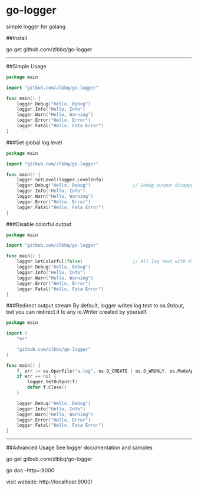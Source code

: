 # go-logger
simple logger for golang

##Install

go get github.com/zlbbq/go-logger

---

##Simple Usage
```go
package main

import "gitbub.com/zlbbq/go-logger"

func main() {
    logger.Debug("Hello, Debug")
    logger.Info("Hello, Info")
    logger.Warn("Hello, Warning")
    logger.Error("Hello, Error")
    logger.Fatal("Hello, Fata Error")
}

```

###Set global log level

```go
package main

import "gitbub.com/zlbbq/go-logger"

func main() {
    logger.SetLevel(logger.LevelInfo)
    logger.Debug("Hello, Debug")                // Debug output disappeared
    logger.Info("Hello, Info")
    logger.Warn("Hello, Warning")
    logger.Error("Hello, Error")
    logger.Fatal("Hello, Fata Error")
}

```

###Disable colorful output

```go
package main

import "gitbub.com/zlbbq/go-logger"

func main() {
    logger.SetColorful(false)                   // All log text with different levels has same color
    logger.Debug("Hello, Debug")
    logger.Info("Hello, Info")
    logger.Warn("Hello, Warning")
    logger.Error("Hello, Error")
    logger.Fatal("Hello, Fata Error")
}

```

###Redirect output stream
By default, logger writes log text to os.Stdout, but you can redirect it to any io.Writer created by yourself.

```go
package main

import (
    "os"

    "gitbub.com/zlbbq/go-logger"
)

func main() {
    f, err := os.OpenFile("a.log", os.O_CREATE | os.O_WRONLY, os.ModeAppend)
    if err == nil {
        logger.SetOutput(f)
        defer f.Close()
    }

    logger.Debug("Hello, Debug")
    logger.Info("Hello, Info")
    logger.Warn("Hello, Warning")
    logger.Error("Hello, Error")
    logger.Fatal("Hello, Fata Error")
}

```

---
##Advanced Usage
See logger documentation and samples

go get gitbub.com/zlbbq/go-logger

go doc -http=:9000

visit website: http://localhost:9000/

